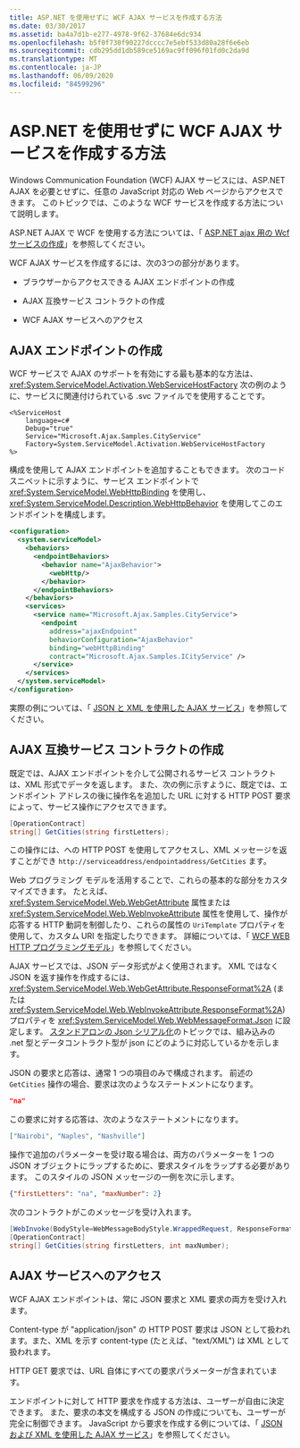 ```yaml
---
title: ASP.NET を使用せずに WCF AJAX サービスを作成する方法
ms.date: 03/30/2017
ms.assetid: ba4a7d1b-e277-4978-9f62-37684e6dc934
ms.openlocfilehash: b5f0f730f90227dcccc7e5ebf533d80a28f6e6eb
ms.sourcegitcommit: cdb295dd1db589ce5169ac9ff096f01fd0c2da9d
ms.translationtype: MT
ms.contentlocale: ja-JP
ms.lasthandoff: 06/09/2020
ms.locfileid: "84599296"
---
```

# <a name="creating-wcf-ajax-services-without-aspnet"></a>ASP.NET を使用せずに WCF AJAX サービスを作成する方法
Windows Communication Foundation (WCF) AJAX サービスには、ASP.NET AJAX を必要とせずに、任意の JavaScript 対応の Web ページからアクセスできます。 このトピックでは、このような WCF サービスを作成する方法について説明します。  
  
 ASP.NET AJAX で WCF を使用する方法については、「 [ASP.NET ajax 用の Wcf サービスの作成](creating-wcf-services-for-aspnet-ajax.md)」を参照してください。  
  
 WCF AJAX サービスを作成するには、次の3つの部分があります。  
  
- ブラウザーからアクセスできる AJAX エンドポイントの作成  
  
- AJAX 互換サービス コントラクトの作成  
  
- WCF AJAX サービスへのアクセス  
  
## <a name="creating-an-ajax-endpoint"></a>AJAX エンドポイントの作成  
 WCF サービスで AJAX のサポートを有効にする最も基本的な方法は、 <xref:System.ServiceModel.Activation.WebServiceHostFactory> 次の例のように、サービスに関連付けられている .svc ファイルでを使用することです。  
  
```text
<%ServiceHost
    language=c#  
    Debug="true"  
    Service="Microsoft.Ajax.Samples.CityService"  
    Factory=System.ServiceModel.Activation.WebServiceHostFactory  
%>  
```  
  
 構成を使用して AJAX エンドポイントを追加することもできます。 次のコード スニペットに示すように、サービス エンドポイントで <xref:System.ServiceModel.WebHttpBinding> を使用し、<xref:System.ServiceModel.Description.WebHttpBehavior> を使用してこのエンドポイントを構成します。  
  
```xml  
<configuration>  
  <system.serviceModel>  
    <behaviors>  
      <endpointBehaviors>  
        <behavior name="AjaxBehavior">  
          <webHttp/>  
        </behavior>  
      </endpointBehaviors>  
    </behaviors>  
    <services>  
      <service name="Microsoft.Ajax.Samples.CityService">  
        <endpoint
          address="ajaxEndpoint"  
          behaviorConfiguration="AjaxBehavior"  
          binding="webHttpBinding"  
          contract="Microsoft.Ajax.Samples.ICityService" />  
      </service>  
    </services>  
  </system.serviceModel>  
</configuration>  
```  
  
 実際の例については、「 [JSON と XML を使用した AJAX サービス](../samples/ajax-service-with-json-and-xml-sample.md)」を参照してください。  
  
## <a name="creating-an-ajax-compatible-service-contract"></a>AJAX 互換サービス コントラクトの作成  
 既定では、AJAX エンドポイントを介して公開されるサービス コントラクトは、XML 形式でデータを返します。 また、次の例に示すように、既定では、エンドポイント アドレスの後に操作名を追加した URL に対する HTTP POST 要求によって、サービス操作にアクセスできます。  
  
```csharp
[OperationContract]  
string[] GetCities(string firstLetters);  
```  
  
 この操作には、への HTTP POST を使用してアクセスし、XML メッセージを返すことができ `http://serviceaddress/endpointaddress/GetCities` ます。  
  
 Web プログラミング モデルを活用することで、これらの基本的な部分をカスタマイズできます。 たとえば、<xref:System.ServiceModel.Web.WebGetAttribute> 属性または <xref:System.ServiceModel.Web.WebInvokeAttribute> 属性を使用して、操作が応答する HTTP 動詞を制御したり、これらの属性の `UriTemplate` プロパティを使用して、カスタム URI を指定したりできます。 詳細については、「 [WCF WEB HTTP プログラミングモデル](wcf-web-http-programming-model.md)」を参照してください。  
  
 AJAX サービスでは、JSON データ形式がよく使用されます。 XML ではなく JSON を返す操作を作成するには、<xref:System.ServiceModel.Web.WebGetAttribute.ResponseFormat%2A> (または <xref:System.ServiceModel.Web.WebInvokeAttribute.ResponseFormat%2A>) プロパティを <xref:System.ServiceModel.Web.WebMessageFormat.Json> に設定します。 [スタンドアロンの Json シリアル化](stand-alone-json-serialization.md)のトピックでは、組み込みの .net 型とデータコントラクト型が json にどのように対応しているかを示します。  
  
 JSON の要求と応答は、通常 1 つの項目のみで構成されます。 前述の `GetCities` 操作の場合、要求は次のようなステートメントになります。  
  
```json
"na"  
```  
  
 この要求に対する応答は、次のようなステートメントになります。  
  
```json
["Nairobi", "Naples", "Nashville"]  
```  
  
 操作で追加のパラメーターを受け取る場合は、両方のパラメーターを 1 つの JSON オブジェクトにラップするために、要求スタイルをラップする必要があります。 このスタイルの JSON メッセージの一例を次に示します。  
  
```json  
{"firstLetters": "na", "maxNumber": 2}  
```  
  
 次のコントラクトがこのメッセージを受け入れます。  
  
```csharp
[WebInvoke(BodyStyle=WebMessageBodyStyle.WrappedRequest, ResponseFormat=WebMessageFormat.Json)]  
[OperationContract]  
string[] GetCities(string firstLetters, int maxNumber);  
```  
  
## <a name="accessing-ajax-services"></a>AJAX サービスへのアクセス  
 WCF AJAX エンドポイントは、常に JSON 要求と XML 要求の両方を受け入れます。  
  
 Content-type が "application/json" の HTTP POST 要求は JSON として扱われます。また、XML を示す content-type (たとえば、"text/XML") は XML として扱われます。  
  
 HTTP GET 要求では、URL 自体にすべての要求パラメーターが含まれています。  
  
 エンドポイントに対して HTTP 要求を作成する方法は、ユーザーが自由に決定できます。 また、要求の本文を構成する JSON の作成についても、ユーザーが完全に制御できます。 JavaScript から要求を作成する例については、「 [JSON および XML を使用した AJAX サービス](../samples/ajax-service-with-json-and-xml-sample.md)」を参照してください。
